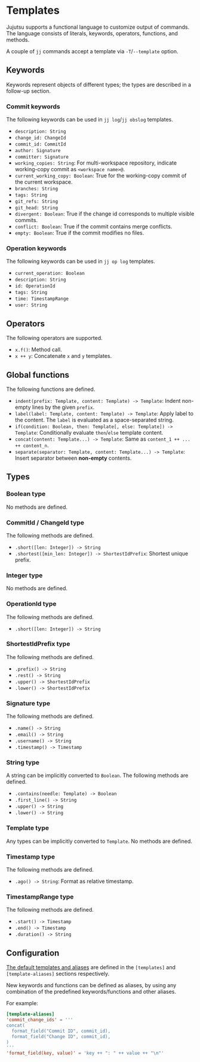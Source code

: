 # Templates

Jujutsu supports a functional language to customize output of commands.
The language consists of literals, keywords, operators, functions, and
methods.

A couple of `jj` commands accept a template via `-T`/`--template` option.

## Keywords

Keywords represent objects of different types; the types are described in
a follow-up section.

### Commit keywords

The following keywords can be used in `jj log`/`jj obslog` templates.

* `description: String`
* `change_id: ChangeId`
* `commit_id: CommitId`
* `author: Signature`
* `committer: Signature`
* `working_copies: String`: For multi-workspace repository, indicate
  working-copy commit as `<workspace name>@`.
* `current_working_copy: Boolean`: True for the working-copy commit of the
  current workspace.
* `branches: String`
* `tags: String`
* `git_refs: String`
* `git_head: String`
* `divergent: Boolean`: True if the change id corresponds to multiple visible
  commits.
* `conflict: Boolean`: True if the commit contains merge conflicts.
* `empty: Boolean`: True if the commit modifies no files.

### Operation keywords

The following keywords can be used in `jj op log` templates.

* `current_operation: Boolean`
* `description: String`
* `id: OperationId`
* `tags: String`
* `time: TimestampRange`
* `user: String`

## Operators

The following operators are supported.

* `x.f()`: Method call.
* `x ++ y`: Concatenate `x` and `y` templates.

## Global functions

The following functions are defined.

* `indent(prefix: Template, content: Template) -> Template`: Indent
  non-empty lines by the given `prefix`.
* `label(label: Template, content: Template) -> Template`: Apply label to
  the content. The `label` is evaluated as a space-separated string.
* `if(condition: Boolean, then: Template[, else: Template]) -> Template`:
  Conditionally evaluate `then`/`else` template content.
* `concat(content: Template...) -> Template`:
  Same as `content_1 ++ ... ++ content_n`.
* `separate(separator: Template, content: Template...) -> Template`:
  Insert separator between **non-empty** contents.

## Types

### Boolean type

No methods are defined.

### CommitId / ChangeId type

The following methods are defined.

* `.short([len: Integer]) -> String`
* `.shortest([min_len: Integer]) -> ShortestIdPrefix`: Shortest unique prefix.

### Integer type

No methods are defined.

### OperationId type

The following methods are defined.

* `.short([len: Integer]) -> String`

### ShortestIdPrefix type

The following methods are defined.

* `.prefix() -> String`
* `.rest() -> String`
* `.upper() -> ShortestIdPrefix`
* `.lower() -> ShortestIdPrefix`

### Signature type

The following methods are defined.

* `.name() -> String`
* `.email() -> String`
* `.username() -> String`
* `.timestamp() -> Timestamp`

### String type

A string can be implicitly converted to `Boolean`. The following methods are
defined.

* `.contains(needle: Template) -> Boolean`
* `.first_line() -> String`
* `.upper() -> String`
* `.lower() -> String`

### Template type

Any types can be implicitly converted to `Template`. No methods are defined.

### Timestamp type

The following methods are defined.

* `.ago() -> String`: Format as relative timestamp.

### TimestampRange type

The following methods are defined.

* `.start() -> Timestamp`
* `.end() -> Timestamp`
* `.duration() -> String`

## Configuration

[The default templates and aliases](../src/config/templates.toml) are defined
in the `[templates]` and `[template-aliases]` sections respectively.

New keywords and functions can be defined as aliases, by using any
combination of the predefined keywords/functions and other aliases.

For example:

```toml
[template-aliases]
'commit_change_ids' = '''
concat(
  format_field("Commit ID", commit_id),
  format_field("Change ID", commit_id),
)
'''
'format_field(key, value)' = 'key ++ ": " ++ value ++ "\n"'
```
